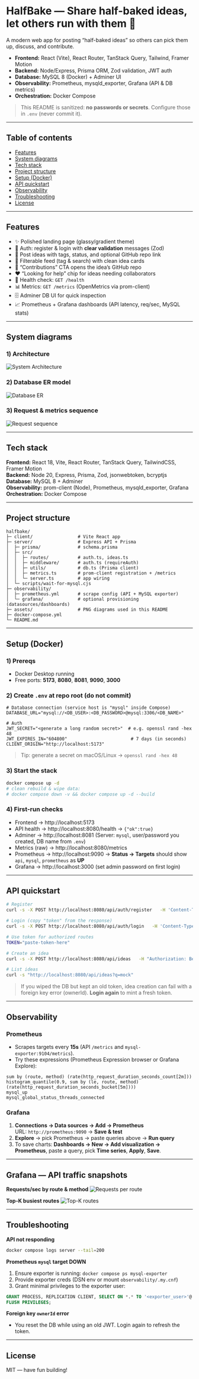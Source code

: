 # HalfBake — Share half-baked ideas, let others run with them 🚀

A modern web app for posting “half-baked ideas” so others can pick them up, discuss, and contribute.

- **Frontend:** React (Vite), React Router, TanStack Query, Tailwind, Framer Motion  
- **Backend:** Node/Express, Prisma ORM, Zod validation, JWT auth  
- **Database:** MySQL 8 (Docker) + Adminer UI  
- **Observability:** Prometheus, mysqld_exporter, Grafana (API & DB metrics)  
- **Orchestration:** Docker Compose

> This README is sanitized: **no passwords or secrets**. Configure those in `.env` (never commit it).

---

## Table of contents

- [Features](#features)
- [System diagrams](#system-diagrams)
- [Tech stack](#tech-stack)
- [Project structure](#project-structure)
- [Setup (Docker)](#setup-docker)
- [API quickstart](#api-quickstart)
- [Observability](#observability)
- [Troubleshooting](#troubleshooting)
- [License](#license)

---

## Features

- ✨ Polished landing page (glassy/gradient theme)
- 👤 Auth: register & login with **clear validation** messages (Zod)
- 📝 Post ideas with tags, status, and optional GitHub repo link
- 🔎 Filterable feed (tag & search) with clean idea cards
- 🔗 “Contributions” CTA opens the idea’s GitHub repo
- ❤️ “Looking for help” chip for ideas needing collaborators
- 🔧 Health check: `GET /health`
- 📊 Metrics: `GET /metrics` (OpenMetrics via prom-client)
- 🗄️ Adminer DB UI for quick inspection
- 📈 Prometheus + Grafana dashboards (API latency, req/sec, MySQL stats)

---

## System diagrams

### 1) Architecture
![System Architecture](assets/system-architecture.png)

### 2) Database ER model
![Database ER](assets/db-er.png)

### 3) Request & metrics sequence
![Request sequence](assets/request-sequence.png)

---

## Tech stack

**Frontend:** React 18, Vite, React Router, TanStack Query, TailwindCSS, Framer Motion  
**Backend:** Node 20, Express, Prisma, Zod, jsonwebtoken, bcryptjs  
**Database:** MySQL 8 + Adminer  
**Observability:** prom-client (Node), Prometheus, mysqld_exporter, Grafana  
**Orchestration:** Docker Compose

---

## Project structure

```
halfbake/
├─ client/                 # Vite React app
├─ server/                 # Express API + Prisma
│  ├─ prisma/              # schema.prisma
│  ├─ src/
│  │  ├─ routes/           # auth.ts, ideas.ts
│  │  ├─ middleware/       # auth.ts (requireAuth)
│  │  ├─ utils/            # db.ts (Prisma client)
│  │  ├─ metrics.ts        # prom-client registration + /metrics
│  │  └─ server.ts         # app wiring
│  └─ scripts/wait-for-mysql.cjs
├─ observability/
│  ├─ prometheus.yml       # scrape config (API + MySQL exporter)
│  └─ grafana/             # optional provisioning (datasources/dashboards)
├─ assets/                 # PNG diagrams used in this README
├─ docker-compose.yml
└─ README.md
```

---

## Setup (Docker)

### 1) Prereqs
- Docker Desktop running
- Free ports: **5173**, **8080**, **8081**, **9090**, **3000**

### 2) Create `.env` at repo root (do **not** commit)
```env
# Database connection (service host is "mysql" inside Compose)
DATABASE_URL="mysql://<DB_USER>:<DB_PASSWORD>@mysql:3306/<DB_NAME>"

# Auth
JWT_SECRET="<generate a long random secret>"  # e.g. openssl rand -hex 48
JWT_EXPIRES_IN="604800"                        # 7 days (in seconds)
CLIENT_ORIGIN="http://localhost:5173"
```

> Tip: generate a secret on macOS/Linux → `openssl rand -hex 48`

### 3) Start the stack
```bash
docker compose up -d
# clean rebuild & wipe data:
# docker compose down -v && docker compose up -d --build
```

### 4) First-run checks
- Frontend → http://localhost:5173  
- API health → http://localhost:8080/health → `{"ok":true}`  
- Adminer → http://localhost:8081 (Server: `mysql`, user/password you created, DB name from `.env`)  
- Metrics (raw) → http://localhost:8080/metrics  
- Prometheus → http://localhost:9090 → **Status → Targets** should show `api`, `mysql`, `prometheus` as **UP**  
- Grafana → http://localhost:3000 (set admin password on first login)

---

## API quickstart

```bash
# Register
curl -s -X POST http://localhost:8080/api/auth/register   -H 'Content-Type: application/json'   -d '{"email":"you@example.com","password":"P@ssw0rd!","name":"You"}'

# Login (copy "token" from the response)
curl -s -X POST http://localhost:8080/api/auth/login   -H 'Content-Type: application/json'   -d '{"email":"you@example.com","password":"P@ssw0rd!"}'

# Use token for authorized routes
TOKEN="paste-token-here"

# Create an idea
curl -s -X POST http://localhost:8080/api/ideas   -H "Authorization: Bearer $TOKEN" -H 'Content-Type: application/json'   -d '{"title":"Mock idea","summary":"Small idea","tags":["web","ai"],"repoUrl":"https://github.com/you/project"}'

# List ideas
curl -s "http://localhost:8080/api/ideas?q=mock"
```

> If you wiped the DB but kept an old token, idea creation can fail with a foreign key error (ownerId). **Login again** to mint a fresh token.

---

## Observability

### Prometheus
- Scrapes targets every **15s** (API `/metrics` and `mysql-exporter:9104/metrics`).
- Try these expressions (Prometheus Expression browser or Grafana Explore):
```
sum by (route, method) (rate(http_request_duration_seconds_count[2m]))
histogram_quantile(0.9, sum by (le, route, method) (rate(http_request_duration_seconds_bucket[5m])))
mysql_up
mysql_global_status_threads_connected
```

### Grafana
1) **Connections → Data sources → Add → Prometheus**  
   URL: `http://prometheus:9090` → **Save & test**  
2) **Explore** → pick Prometheus → paste queries above → **Run query**  
3) To save charts: **Dashboards → New → Add visualization → Prometheus**, paste a query, pick **Time series**, **Apply**, **Save**.

---

## Grafana — API traffic snapshots

**Requests/sec by route & method**
![Requests per route](assets/grafana-reqs-by-route.png)

**Top-K busiest routes**
![Top-K routes](assets/grafana-topk-routes.png)

---

## Troubleshooting

**API not responding**  
```bash
docker compose logs server --tail=200
```

**Prometheus `mysql` target DOWN**  
1) Ensure exporter is running: `docker compose ps mysql-exporter`  
2) Provide exporter creds (DSN env or mount `observability/.my.cnf`)  
3) Grant minimal privileges to the exporter user:
```sql
GRANT PROCESS, REPLICATION CLIENT, SELECT ON *.* TO '<exporter_user>'@'%';
FLUSH PRIVILEGES;
```

**Foreign key `ownerId` error**  
- You reset the DB while using an old JWT. Login again to refresh the token.

---

## License
MIT — have fun building!
